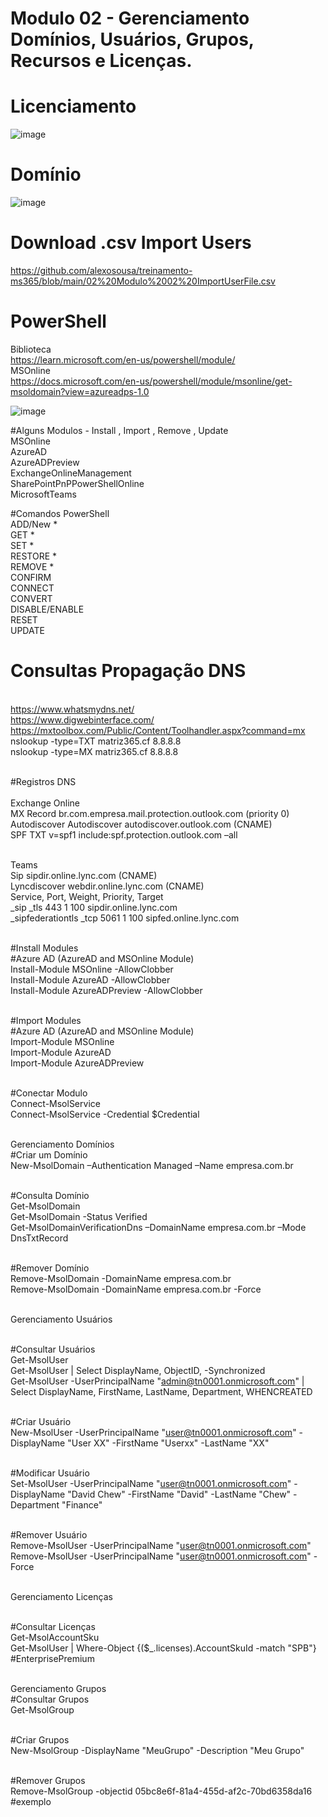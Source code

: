 # Modulo 02 - Gerenciamento Domínios, Usuários, Grupos, Recursos e Licenças.

# Licenciamento
![image](https://github.com/alexosousa/treinamento-ms365/assets/49683486/bc779219-01e8-4122-bc7b-59dc2555b3fb)

# Domínio
![image](https://github.com/alexosousa/treinamento-ms365/assets/49683486/3e8a8636-52aa-40e4-94db-2f031c07798c)

# Download .csv Import Users
https://github.com/alexosousa/treinamento-ms365/blob/main/02%20Modulo%2002%20ImportUserFile.csv

# PowerShell
Biblioteca<br>
https://learn.microsoft.com/en-us/powershell/module/
<br>MSOnline<br>
https://docs.microsoft.com/en-us/powershell/module/msonline/get-msoldomain?view=azureadps-1.0

![image](https://user-images.githubusercontent.com/49683486/172762015-17351d13-8341-4cb3-bdb7-19afabce3555.png)

#Alguns Modulos - Install , Import , Remove , Update
<br>MSOnline
<br>AzureAD
<br>AzureADPreview
<br>ExchangeOnlineManagement
<br>SharePointPnPPowerShellOnline
<br>MicrosoftTeams 

#Comandos PowerShell
<br>ADD/New *
<br>GET *
<br>SET *
<br>RESTORE *
<br>REMOVE *
<br>CONFIRM
<br>CONNECT
<br>CONVERT
<br>DISABLE/ENABLE
<br>RESET
<br>UPDATE

# Consultas Propagação DNS
<br>https://www.whatsmydns.net/
<br>https://www.digwebinterface.com/
<br>https://mxtoolbox.com/Public/Content/Toolhandler.aspx?command=mx
<br>nslookup -type=TXT matriz365.cf 8.8.8.8
<br>nslookup -type=MX matriz365.cf 8.8.8.8

<br>#Registros DNS<br>
<br>Exchange Online
<br>MX Record br.com.empresa.mail.protection.outlook.com (priority 0)
<br>Autodiscover
Autodiscover autodiscover.outlook.com (CNAME)
<br>SPF
TXT v=spf1 include:spf.protection.outlook.com –all

<br>Teams
<br>Sip sipdir.online.lync.com (CNAME)
<br>Lyncdiscover webdir.online.lync.com (CNAME)
<br>Service, Port, Weight, Priority, Target
<br>_sip _tls 443 1 100 sipdir.online.lync.com
<br>_sipfederationtls _tcp 5061 1 100 sipfed.online.lync.com

<br>#Install Modules
<br>#Azure AD (AzureAD and MSOnline Module)
<br>Install-Module MSOnline -AllowClobber
<br>Install-Module AzureAD -AllowClobber
<br>Install-Module AzureADPreview -AllowClobber

<br>#Import Modules
<br>#Azure AD (AzureAD and MSOnline Module)
<br>Import-Module MSOnline
<br>Import-Module AzureAD
<br>Import-Module AzureADPreview

<br>#Conectar Modulo
<br>Connect-MsolService 
<br>Connect-MsolService -Credential $Credential 

<br>Gerenciamento Domínios
<br>#Criar um Domínio
<br>New-MsolDomain –Authentication Managed –Name empresa.com.br

<br>#Consulta Domínio
<br>Get-MsolDomain
<br>Get-MsolDomain -Status Verified
<br>Get-MsolDomainVerificationDns –DomainName empresa.com.br –Mode DnsTxtRecord

<br>#Remover Domínio
<br>Remove-MsolDomain -DomainName empresa.com.br
<br>Remove-MsolDomain -DomainName empresa.com.br -Force

<br>Gerenciamento Usuários

<br>#Consultar Usuários
<br>Get-MsolUser 
<br>Get-MsolUser | Select DisplayName, ObjectID, -Synchronized
<br>Get-MsolUser -UserPrincipalName "admin@tn0001.onmicrosoft.com" | Select DisplayName, FirstName, LastName, Department, WHENCREATED

<br>#Criar Usuário
<br>New-MsolUser -UserPrincipalName "user@tn0001.onmicrosoft.com" -DisplayName "User XX" -FirstName "Userxx" -LastName "XX"

<br>#Modificar Usuário
<br>Set-MsolUser -UserPrincipalName "user@tn0001.onmicrosoft.com" -DisplayName "David Chew" -FirstName "David" -LastName "Chew" -Department "Finance"

<br>#Remover Usuário
<br>Remove-MsolUser -UserPrincipalName "user@tn0001.onmicrosoft.com"
<br>Remove-MsolUser -UserPrincipalName "user@tn0001.onmicrosoft.com" -Force

<br>Gerenciamento Licenças

<br>#Consultar Licenças
<br>Get-MsolAccountSku
<br>Get-MsolUser | Where-Object {($_.licenses).AccountSkuId -match "SPB"} #EnterprisePremium

<br>Gerenciamento Grupos
<br>#Consultar Grupos
<br>Get-MsolGroup

<br>#Criar Grupos
<br>New-MsolGroup -DisplayName "MeuGrupo" -Description "Meu Grupo"

<br>#Remover Grupos 
<br>Remove-MsolGroup -objectid 05bc8e6f-81a4-455d-af2c-70bd6358da16 #exemplo
